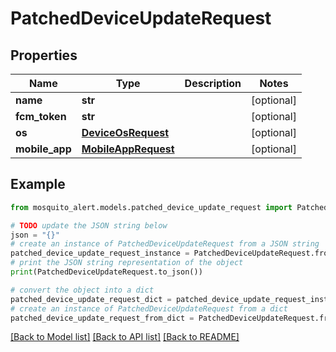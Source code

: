 # PatchedDeviceUpdateRequest


## Properties

Name | Type | Description | Notes
------------ | ------------- | ------------- | -------------
**name** | **str** |  | [optional] 
**fcm_token** | **str** |  | [optional] 
**os** | [**DeviceOsRequest**](DeviceOsRequest.md) |  | [optional] 
**mobile_app** | [**MobileAppRequest**](MobileAppRequest.md) |  | [optional] 

## Example

```python
from mosquito_alert.models.patched_device_update_request import PatchedDeviceUpdateRequest

# TODO update the JSON string below
json = "{}"
# create an instance of PatchedDeviceUpdateRequest from a JSON string
patched_device_update_request_instance = PatchedDeviceUpdateRequest.from_json(json)
# print the JSON string representation of the object
print(PatchedDeviceUpdateRequest.to_json())

# convert the object into a dict
patched_device_update_request_dict = patched_device_update_request_instance.to_dict()
# create an instance of PatchedDeviceUpdateRequest from a dict
patched_device_update_request_from_dict = PatchedDeviceUpdateRequest.from_dict(patched_device_update_request_dict)
```
[[Back to Model list]](../README.md#documentation-for-models) [[Back to API list]](../README.md#documentation-for-api-endpoints) [[Back to README]](../README.md)


